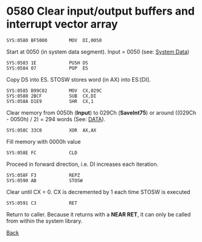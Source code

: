 # 0580 Clear input/output buffers and interrupt vector array

```
SYS:0580 BF5000        MOV	DI,0050
```
Start at 0050 (in system data segment). Input = 0050 (see: [System Data](DATA.md))

```
SYS:0583 1E            PUSH	DS
SYS:0584 07            POP	ES
```

Copy DS into ES. STOSW stores word (in AX) into ES:[DI].

```
SYS:0585 B99C02        MOV	CX,029C
SYS:0588 2BCF          SUB	CX,DI
SYS:058A D1E9          SHR	CX,1
```

Clear memory from 0050h (**Input**) to 029Ch (**SaveInt75**) or around ((029Ch - 0050h) / 2) = 294 words (See: [DATA](DATA.md)).

```
SYS:058C 33C0          XOR	AX,AX
```

Fill memory with 0000h value

```
SYS:058E FC            CLD
```

Proceed in forward direction, i.e. DI increases each iteration.

```
SYS:058F F3            REPZ
SYS:0590 AB            STOSW
```

Clear until CX = 0. CX is decremented by 1 each time STOSW is executed


```
SYS:0591 C3            RET
```

Return to caller. Because it returns with a **NEAR RET**, it can only be called from within the system library.

[Back](../README.md)